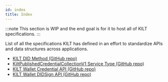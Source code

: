 ```yaml
---
id: index
title: Index
---
```


:::note
This section is WIP and the end goal is for it to host all of KILT specifications.
:::

List of all the specifications KILT has defined in an effort to standardize APIs and data structures across applications.

- [KILT DID Method (GitHub repo)][kilt-did-method]
- [KiltPublishedCredentialCollectionV1 Service Type (GitHub repo)][kilt-published-credential-collection-v1]
- [KILT Wallet Credential API (GitHub repo)][kilt-wallet-credential-api]
- [KILT Wallet DIDSign API (GitHub repo)][kilt-wallet-didsign-api]

[kilt-did-method]: https://github.com/KILTprotocol/specifications/blob/main/docs/did/did-spec.md
[kilt-published-credential-collection-v1]: https://github.com/KILTprotocol/specifications/blob/main/docs/did/kilt-published-credential-collection-v1.md
[kilt-wallet-credential-api]: https://github.com/KILTprotocol/credential-api
[kilt-wallet-didsign-api]: https://github.com/KILTprotocol/didsign-api/blob/main/did-sign-spec.md